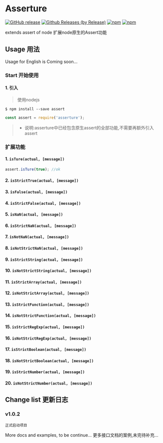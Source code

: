 # Asserture

[![GitHub release](https://img.shields.io/github/release/wm123450405/asserture.svg)](https://github.com/wm123450405/asserture)
[![Github Releases (by Release)](https://img.shields.io/github/downloads/wm123450405/asserture/total.svg)](https://github.com/wm123450405/asserture)
[![npm](https://img.shields.io/npm/v/asserture.svg)](https://www.npmjs.com/package/asserture)
[![npm](https://img.shields.io/npm/dm/asserture.svg)](https://www.npmjs.com/package/asserture)

extends assert of node
扩展node原生的Assert功能

## Usage 用法

Usage for English is Coming soon...

### Start 开始使用

#### 1. 引入
>使用nodejs
```
$ npm install --save assert
```
```javascript
const assert = require('asserture');
```
> * 说明:asserture中已经包含原生assert的全部功能,不需要再额外引入assert

### 扩展功能

#### 1. `isTure(actual, [message])`
```javascript
assert.isTure(true); //ok
```

#### 2. `isStrictTrue(actual, [message])`

#### 3. `isFalse(actual, [message])`

#### 4. `isStrictFalse(actual, [message])`

#### 5. `isNaN(actual, [message])`

#### 6. `isStrictNaN(actual, [message])`

#### 7. `isNotNaN(actual, [message])`

#### 8. `isNotStrictNaN(actual, [message])`


#### 9. `isStrictString(actual, [message])`

#### 10. `isNotStrictString(actual, [message])`

#### 11. `isStrictArray(actual, [message])`

#### 12. `isNotStrictArray(actual, [message])`

#### 13. `isStrictFunction(actual, [message])`

#### 14. `isNotStrictFunction(actual, [message])`

#### 15. `isStrictRegExp(actual, [message])`

#### 16. `isNotStrictRegExp(actual, [message])`

#### 17. `isStrictBoolean(actual, [message])`

#### 18. `isNotStrictBoolean(actual, [message])`

#### 19. `isStrictNumber(actual, [message])`

#### 20. `isNotStrictNumber(actual, [message])`

## Change list 更新日志

### v1.0.2
	正式启动项目

More docs and examples, to be continue...
更多接口文档的案例,未完待补充...  
